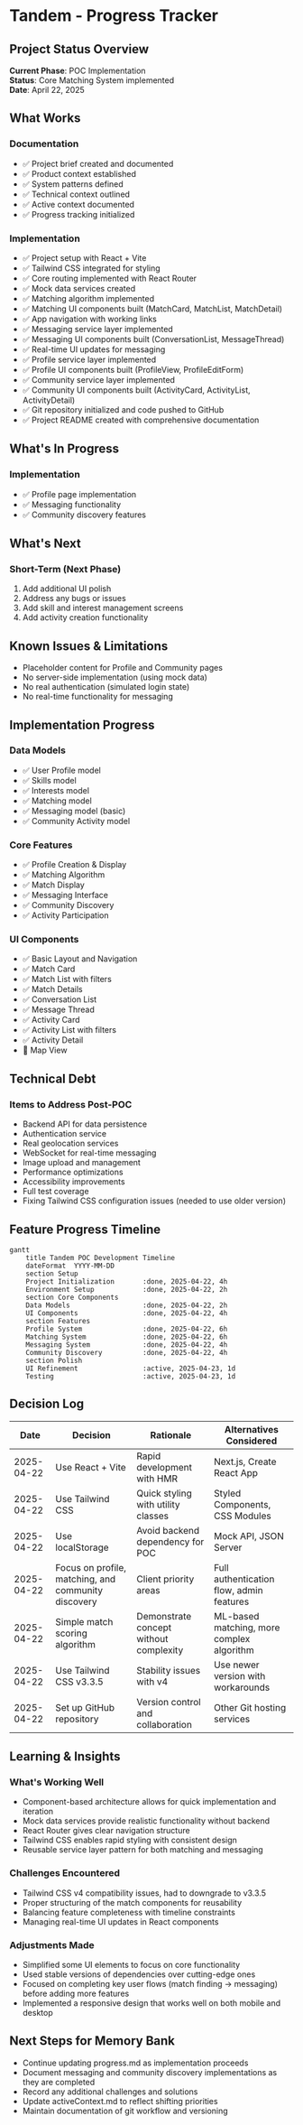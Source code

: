 # Tandem - Progress Tracker

## Project Status Overview
**Current Phase**: POC Implementation  
**Status**: Core Matching System implemented  
**Date**: April 22, 2025

## What Works

### Documentation
- ✅ Project brief created and documented
- ✅ Product context established
- ✅ System patterns defined
- ✅ Technical context outlined
- ✅ Active context documented
- ✅ Progress tracking initialized

### Implementation
- ✅ Project setup with React + Vite
- ✅ Tailwind CSS integrated for styling
- ✅ Core routing implemented with React Router
- ✅ Mock data services created
- ✅ Matching algorithm implemented
- ✅ Matching UI components built (MatchCard, MatchList, MatchDetail)
- ✅ App navigation with working links
- ✅ Messaging service layer implemented
- ✅ Messaging UI components built (ConversationList, MessageThread)
- ✅ Real-time UI updates for messaging
- ✅ Profile service layer implemented
- ✅ Profile UI components built (ProfileView, ProfileEditForm)
- ✅ Community service layer implemented
- ✅ Community UI components built (ActivityCard, ActivityList, ActivityDetail)
- ✅ Git repository initialized and code pushed to GitHub
- ✅ Project README created with comprehensive documentation

## What's In Progress

### Implementation
- ✅ Profile page implementation 
- ✅ Messaging functionality
- ✅ Community discovery features

## What's Next

### Short-Term (Next Phase)
1. Add additional UI polish
2. Address any bugs or issues
3. Add skill and interest management screens
4. Add activity creation functionality

## Known Issues & Limitations
- Placeholder content for Profile and Community pages
- No server-side implementation (using mock data)
- No real authentication (simulated login state)
- No real-time functionality for messaging

## Implementation Progress

### Data Models
- ✅ User Profile model
- ✅ Skills model
- ✅ Interests model
- ✅ Matching model
- ✅ Messaging model (basic)
- ✅ Community Activity model

### Core Features
- ✅ Profile Creation & Display
- ✅ Matching Algorithm
- ✅ Match Display
- ✅ Messaging Interface
- ✅ Community Discovery
- ✅ Activity Participation

### UI Components
- ✅ Basic Layout and Navigation
- ✅ Match Card
- ✅ Match List with filters
- ✅ Match Details
- ✅ Conversation List
- ✅ Message Thread
- ✅ Activity Card
- ✅ Activity List with filters
- ✅ Activity Detail
- 🔲 Map View

## Technical Debt

### Items to Address Post-POC
- Backend API for data persistence
- Authentication service
- Real geolocation services
- WebSocket for real-time messaging
- Image upload and management
- Performance optimizations
- Accessibility improvements
- Full test coverage
- Fixing Tailwind CSS configuration issues (needed to use older version)

## Feature Progress Timeline

```mermaid
gantt
    title Tandem POC Development Timeline
    dateFormat  YYYY-MM-DD
    section Setup
    Project Initialization       :done, 2025-04-22, 4h
    Environment Setup            :done, 2025-04-22, 2h
    section Core Components
    Data Models                  :done, 2025-04-22, 2h
    UI Components                :done, 2025-04-22, 4h
    section Features
    Profile System               :done, 2025-04-22, 6h
    Matching System              :done, 2025-04-22, 6h
    Messaging System             :done, 2025-04-22, 4h
    Community Discovery          :done, 2025-04-22, 4h
    section Polish
    UI Refinement                :active, 2025-04-23, 1d
    Testing                      :active, 2025-04-23, 1d
```

## Decision Log

| Date | Decision | Rationale | Alternatives Considered |
|------|----------|-----------|-------------------------|
| 2025-04-22 | Use React + Vite | Rapid development with HMR | Next.js, Create React App |
| 2025-04-22 | Use Tailwind CSS | Quick styling with utility classes | Styled Components, CSS Modules |
| 2025-04-22 | Use localStorage | Avoid backend dependency for POC | Mock API, JSON Server |
| 2025-04-22 | Focus on profile, matching, and community discovery | Client priority areas | Full authentication flow, admin features |
| 2025-04-22 | Simple match scoring algorithm | Demonstrate concept without complexity | ML-based matching, more complex algorithm |
| 2025-04-22 | Use Tailwind CSS v3.3.5 | Stability issues with v4 | Use newer version with workarounds |
| 2025-04-22 | Set up GitHub repository | Version control and collaboration | Other Git hosting services |

## Learning & Insights

### What's Working Well
- Component-based architecture allows for quick implementation and iteration
- Mock data services provide realistic functionality without backend
- React Router gives clear navigation structure
- Tailwind CSS enables rapid styling with consistent design
- Reusable service layer pattern for both matching and messaging

### Challenges Encountered
- Tailwind CSS v4 compatibility issues, had to downgrade to v3.3.5
- Proper structuring of the match components for reusability
- Balancing feature completeness with timeline constraints
- Managing real-time UI updates in React components

### Adjustments Made
- Simplified some UI elements to focus on core functionality
- Used stable versions of dependencies over cutting-edge ones
- Focused on completing key user flows (match finding → messaging) before adding more features
- Implemented a responsive design that works well on both mobile and desktop

## Next Steps for Memory Bank
- Continue updating progress.md as implementation proceeds
- Document messaging and community discovery implementations as they are completed
- Record any additional challenges and solutions
- Update activeContext.md to reflect shifting priorities
- Maintain documentation of git workflow and versioning
